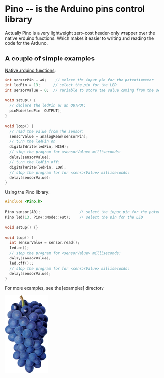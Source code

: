 Pino -- is the Arduino pins control library
=======
Actually Pino is a very lightweight zero-cost header-only wrapper over the native Arduino functions. Which makes it easier to writing and reading the code for the Arduino.

A couple of simple examples
--------
[Native arduino functions](https://www.arduino.cc/en/Tutorial/AnalogInput):
```c
int sensorPin = A0;    // select the input pin for the potentiometer
int ledPin = 13;      // select the pin for the LED
int sensorValue = 0;  // variable to store the value coming from the sensor

void setup() {
  // declare the ledPin as an OUTPUT:
  pinMode(ledPin, OUTPUT);
}

void loop() {
  // read the value from the sensor:
  sensorValue = analogRead(sensorPin);
  // turn the ledPin on
  digitalWrite(ledPin, HIGH);
  // stop the program for <sensorValue> milliseconds:
  delay(sensorValue);
  // turn the ledPin off:
  digitalWrite(ledPin, LOW);
  // stop the program for for <sensorValue> milliseconds:
  delay(sensorValue);
}
```
Using the Pino library:
```c
#include <Pino.h>

Pino sensor(A0);                  // select the input pin for the potentiometer
Pino led(13, Pino::Mode::out);    // select the pin for the LED

void setup() {}

void loop() {
  int sensorValue = sensor.read();
  led.on();
  // stop the program for <sensorValue> milliseconds:
  delay(sensorValue);
  led.off();;
  // stop the program for for <sensorValue> milliseconds:
  delay(sensorValue);
}
```

For more examples, see the [examples] directory

![Pino](/Pino.png?raw=true)
